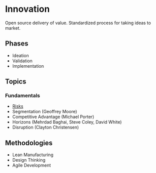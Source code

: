 # Innovation

Open source delivery of value. Standardized process for taking ideas to market.

## Phases

- Ideation
- Validation
- Implementation

## Topics

### Fundamentals

- [Risks](./topics/risks.md)
- Segmentation (Geoffrey Moore)
- Competitive Advantage (Michael Porter)
- Horizons (Mehrdad Baghai, Steve Coley, David White)
- Disruption (Clayton Christensen)

## Methodologies

- Lean Manufacturing
- Design Thinking
- Agile Development
